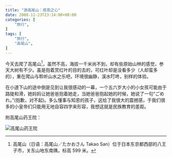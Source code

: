 ```yaml
---
title: "游高尾山：感恩之心"
date: 2008-11-23T23:14:00+08:00
categories: [
    "旅行",
]
tags: [
    "旅行",
    "高尾山",
]
---
```


今天去爬了高尾山[^footnote]，虽然不高，海拔一千米尚不到，却有些原始山林的感觉，参天大树有不少。虽是抱着赏红叶的目的去的，可红叶却是没看多少（人却蛮多的），重在爬山与聆听山水之乐吧，环境很幽静，溪水叮咚，别样的体验。 

在小道下山的途中倒是见到让我很感动的一幕，一个五六岁大小的小女孩可能由于路陡和滑，她妈妈让她爸爸抱着她走，当她爸爸抱起她的时候，她说了一句“ごめれ。”(抱歉，对不起)。多么懂事与知恩的孩子，这给了我很大的震撼感，于我们很多的小皇帝们只能用无地自容四字来形容，我想这就是民族教育的差距。 

附高尾山药王院：

![高尾山药王院](http://i.imgur.com/h8RTPMM.jpg)

[^footnote]: 高尾山（日语：高尾山／たかおさん Takao San）位于日本东京都西部的八王子市，关东山地东南隅，标高 599 米。